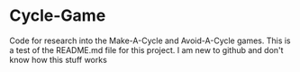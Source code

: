 # Cycle-Game
Code for research into the Make-A-Cycle and Avoid-A-Cycle games.
This is a test of the README.md file for this project. 
I am new to github and don't know how this stuff works
